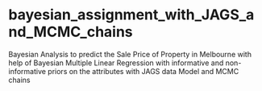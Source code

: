 # bayesian_assignment_with_JAGS_and_MCMC_chains
Bayesian Analysis to predict the Sale Price of Property in Melbourne with help of Bayesian Multiple Linear Regression with informative and non-informative priors on the attributes with JAGS data Model and MCMC chains

